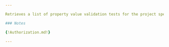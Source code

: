 ```yaml
---

Retrieves a list of property value validation tests for the project specified by the project id.

### Notes

{!Authorization.md!}

---
```

